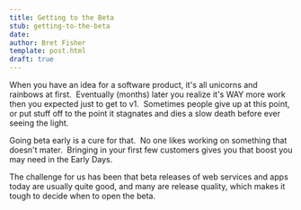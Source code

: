 ```yaml
---
title: Getting to the Beta
stub: getting-to-the-beta
date: 
author: Bret Fisher
template: post.html
draft: true
---
```

When you have an idea for a software product, it's all unicorns and rainbows at first.  Eventually (months) later you realize it's WAY more work then you expected just to get to v1.  Sometimes people give up at this point, or put stuff off to the point it stagnates and dies a slow death before ever seeing the light.

Going beta early is a cure for that.  No one likes working on something that doesn't mater.  Bringing in your first few customers gives you that boost you may need in the Early Days.

The challenge for us has been that beta releases of web services and apps today are usually quite good, and many are release quality, which makes it tough to decide when to open the beta.
